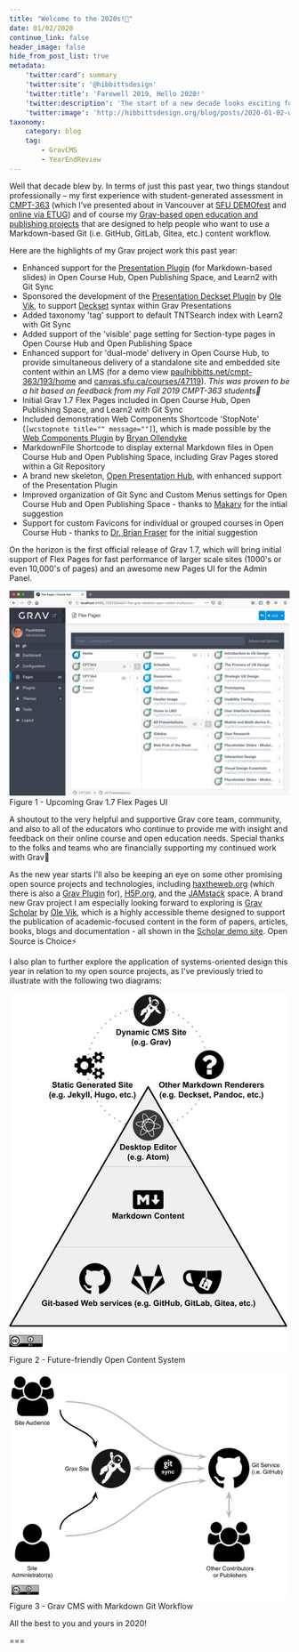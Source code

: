 ```yaml
---
title: "Welcome to the 2020s!🙌"
date: 01/02/2020
continue_link: false
header_image: false
hide_from_post_list: true
metadata:
    'twitter:card': summary
    'twitter:site': '@hibbittsdesign'
    'twitter:title': 'Farewell 2019, Hello 2020!'
    'twitter:description': 'The start of a new decade looks exciting for both Grav and my Grav-based open education projects'
    'twitter:image': 'http://hibbittsdesign.org/blog/posts/2020-01-02-welcome-to-the-2020s/future-friendly-open-content-system.jpg'
taxonomy:
    category: blog
    tag:
        - GravCMS
        - YearEndReview
---
```


Well that decade blew by. In terms of just this past year, two things  standout professionally – my first experience with student-generated assessment in [CMPT-363](https://paulhibbitts.net/cmpt-363/193/home) (which I’ve presented about in Vancouver at [SFU DEMOfest](https://www.sfu.ca/cee/news/demofest-presenter-slides.html) and [online via ETUG](https://etug.ca/2019/11/13/student-generated-assessment-questions-the-journey-so-far/)) and of course my [Grav-based open education and publishing projects](https://github.com/hibbitts-design) that are designed to help people who want to use a Markdown-based Git (i.e. GitHub, GitLab, Gitea, etc.) content workflow.

Here are the highlights of my Grav project work this past year:

* Enhanced support for the [Presentation Plugin](https://github.com/OleVik/grav-plugin-presentation) (for Markdown-based slides) in Open Course Hub, Open Publishing Space, and Learn2 with Git Sync
* Sponsored the development of the [Presentation Deckset Plugin](https://github.com/OleVik/grav-plugin-presentation-deckset) by [Ole Vik](https://github.com/OleVik), to support [Deckset](https://www.deckset.com/) syntax within Grav Presentations
* Added taxonomy 'tag' support to default TNTSearch index with Learn2 with Git Sync
* Added support of the 'visible' page setting for Section-type pages in Open Course Hub and Open Publishing Space
* Enhanced support for 'dual-mode' delivery in Open Course Hub, to provide simultaneous delivery of a standalone site and embedded site content within an LMS (for a demo view [paulhibbitts.net/cmpt-363/193/home](https://paulhibbitts.net/cmpt-363/193/home) and [canvas.sfu.ca/courses/47119](https://canvas.sfu.ca/courses/47119)). _This was proven to be a hit based on feedback from my Fall 2019 CMPT-363 students🚀_
* Initial Grav 1.7 Flex Pages included in Open Course Hub, Open Publishing Space, and Learn2 with Git Sync
* Included demonstration Web Components Shortcode 'StopNote' (`[wcstopnote title="" message=""]`), which is made possible by the [Web Components Plugin](https://github.com/elmsln/grav-plugin-webcomponents) by [Bryan Ollendyke](https://github.com/btopro)
* MarkdownFile Shortcode to display external Markdown files in Open Course Hub and Open Publishing Space, including Grav Pages stored within a Git Repository
* A brand new skeleton, [Open Presentation Hub](https://github.com/hibbitts-design/grav-skeleton-open-matter-presentation-hub), with enhanced support of the Presentation Plugin
* Improved organization of Git Sync and Custom Menus settings for Open Course Hub and Open Publishing Space - thanks to [Makary](https://github.com/MakaryGo) for the intial suggestion
* Support for custom Favicons for individual or grouped courses in Open Course Hub - thanks to [Dr. Brian Fraser](https://github.com/drbfraser) for the initial suggestion

On the horizon is the first official release of Grav 1.7, which will bring initial support of Flex Pages for fast performance of larger scale sites (1000's or even 10,000's of pages) and an awesome new Pages UI for the Admin Panel.

![Upcoming Grav 1.7 Flex Pages UI](screenshot.png)  
Figure 1 - Upcoming Grav 1.7 Flex Pages UI

A shoutout to the very helpful and supportive Grav core team, community, and also to all of the educators who continue to provide me with insight and feedback on their online course and open education needs. Special thanks to the folks and teams who are financially supporting my continued work with Grav🎉

As the new year starts I'll also be keeping an eye on some other promising open source projects and technologies, including [haxtheweb.org](https://haxtheweb.org/) (which there is also a [Grav Plugin](https://github.com/elmsln/grav-plugin-hax) for), [H5P.org](https://h5p.org/), and the [JAMstack](https://jamstack.org/) space. A brand new Grav project I am especially looking forward to exploring is [Grav Scholar](https://github.com/OleVik/grav-skeleton-scholar) by [Ole Vik](https://github.com/OleVik), which is a highly accessible theme designed to support the publication of academic-focused content in the form of papers, articles, books, blogs and documentation - all shown in the [Scholar demo site](https://olevik.me/staging/grav-skeleton-scholar/). Open Source is Choice⚡️

I also plan to further explore the application of systems-oriented design this year in relation to my open source projects, as I've previously tried to illustrate with the following two diagrams:

![Future-friendly Open Content System](future-friendly-open-content-system.jpg)  
Figure 2 - Future-friendly Open Content System

![Grav CMS with Markdown Git Workflow](grav-cms-with-markdown-git-workflow.jpg)  
Figure 3 - Grav CMS with Markdown Git Workflow

All the best to you and yours in 2020!

===
